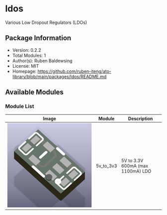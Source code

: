 # ldos

Various Low Dropout Regulators (LDOs)

## Package Information

- Version: 0.2.2
- Total Modules: 1
- Author(s): Ruben Baldewsing
- License: MIT
- Homepage: https://github.com/ruben-iteng/ato-library/blob/main/packages/ldos/README.md

## Available Modules

### Module List

| Image | Module | Description |
|-------|--------|-------------|
|![5v_to_3v3](https://github.com/ruben-iteng/ato-library/raw/main/packages/ldos/assets/5v_to_3v3.png)| 5v_to_3v3 | 5V to 3.3V 600mA (max 1100mA) LDO |
